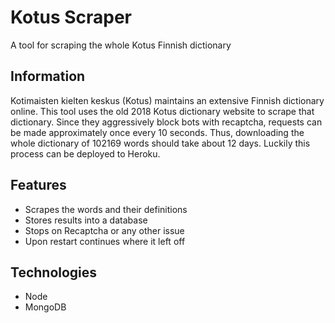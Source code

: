 # Kotus Scraper
A tool for scraping the whole Kotus Finnish dictionary

## Information
Kotimaisten kielten keskus (Kotus) maintains an extensive Finnish dictionary online.
This tool uses the old 2018 Kotus dictionary website to scrape that dictionary. Since they aggressively block bots with recaptcha, requests can be made approximately once every 10 seconds.
Thus, downloading the whole dictionary of 102169 words should take about 12 days. Luckily this process can be deployed to Heroku.

## Features
* Scrapes the words and their definitions
* Stores results into a database
* Stops on Recaptcha or any other issue
* Upon restart continues where it left off

## Technologies
* Node
* MongoDB